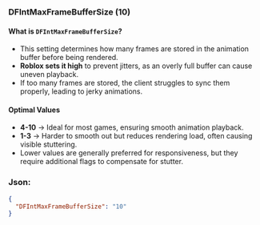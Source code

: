 ### **DFIntMaxFrameBufferSize (10)**  

#### What is `DFIntMaxFrameBufferSize`?  

- This setting determines how many frames are stored in the animation buffer before being rendered.  
- **Roblox sets it high** to prevent jitters, as an overly full buffer can cause uneven playback.  
- If too many frames are stored, the client struggles to sync them properly, leading to jerky animations.  

#### **Optimal Values**  
- **4-10** → Ideal for most games, ensuring smooth animation playback.  
- **1-3** → Harder to smooth out but reduces rendering load, often causing visible stuttering.  
- Lower values are generally preferred for responsiveness, but they require additional flags to compensate for stutter.  

### Json:
```json
{
  "DFIntMaxFrameBufferSize": "10"
}
```
